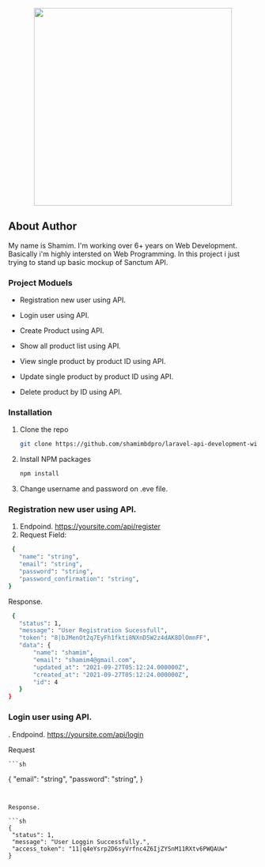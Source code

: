 <p align="center"><a href="https://laravel.com" target="_blank"><img src="https://raw.githubusercontent.com/laravel/art/master/logo-lockup/5%20SVG/2%20CMYK/1%20Full%20Color/laravel-logolockup-cmyk-red.svg" width="400"></a></p>


## About Author

My name is Shamim. I'm working over 6+ years on Web Development. Basically i'm highly intersted on Web Programming. In this project i just trying to stand up basic mockup of Sanctum API. 


### Project Moduels

- Registration new user using API.
- Login user using API.

- Create Product using API.
- Show all product list using API.
- View single product by product ID using API. 
- Update single product by product ID using API.
- Delete product by ID using API.

### Installation

1. Clone the repo
   ```sh
   git clone https://github.com/shamimbdpro/laravel-api-development-with-sanctum-package.git
   ```
2. Install NPM packages
   ```sh
   npm install
   ```
3. Change username and password on .eve file.


### Registration new user using API.
1. Endpoind. https://yoursite.com/api/register
2. Request Field:
 
 ```sh
  {
    "name": "string",
    "email": "string",
    "password": "string",
    "password_confirmation": "string",
}
   ```

Response.
   
 ```sh
  {
    "status": 1,
    "message": "User Registration Sucessfull",
    "token": "8|bJMenOt2q7EyFh1fkti8NXnD5W2z4dAK8DlOmnFF",
    "data": {
        "name": "shamim",
        "email": "shamim4@gmail.com",
        "updated_at": "2021-09-27T05:12:24.000000Z",
        "created_at": "2021-09-27T05:12:24.000000Z",
        "id": 4
    }
}
   ```


   ### Login user using API.
   . Endpoind. https://yoursite.com/api/login

   Request

    ```sh
  {
    "email": "string",
    "password": "string",
}
   ```


   Response.
   
 ```sh
{
    "status": 1,
    "message": "User Loggin Successfully.",
    "access_token": "11|q4eYsrp2D6syVrfnc4Z6IjZYSnM11RXtv6PWQAUw"
}
   ```